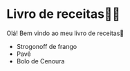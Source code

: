 # Livro de receitas:man_cook:

Olá! Bem vindo ao meu livro de receitas:wave:

* Strogonoff de frango 
* Pavê
* Bolo de Cenoura